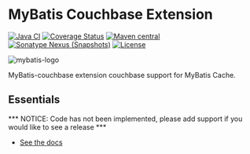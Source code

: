 MyBatis Couchbase Extension
===========================

[![Java CI](https://github.com/mybatis/couchbase-cache/actions/workflows/ci.yaml/badge.svg)](https://github.com/mybatis/couchbase-cache/actions/workflows/ci.yaml)
[![Coverage Status](https://coveralls.io/repos/github/mybatis/couchbase-cache/badge.svg?branch=master)](https://coveralls.io/github/mybatis/couchbase-cache?branch=master)
[![Maven central](https://maven-badges.herokuapp.com/maven-central/org.mybatis.caches/mybatis-couchbase/badge.svg)](https://maven-badges.herokuapp.com/maven-central/org.mybatis.caches/mybatis-couchbase)
[![Sonatype Nexus (Snapshots)](https://img.shields.io/nexus/s/https/oss.sonatype.org/org.mybatis.caches/mybatis-couchbase.svg)](https://oss.sonatype.org/content/repositories/snapshots/org/mybatis/caches/mybatis-couchbase/)
[![License](https://img.shields.io/:license-apache-brightgreen.svg)](https://www.apache.org/licenses/LICENSE-2.0.html)

![mybatis-logo](https://mybatis.org/images/mybatis-logo.png)

MyBatis-couchbase extension couchbase support for MyBatis Cache.

Essentials
----------

*** NOTICE: Code has not been implemented, please add support if you would like to see a release ***

* [See the docs](https://mybatis.org/couchbase-cache/)
